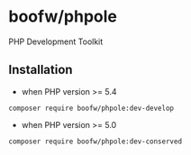 boofw/phpole
=============

PHP Development Toolkit

Installation
--------------

* when PHP version >= 5.4

```
composer require boofw/phpole:dev-develop
```

* when PHP version >= 5.0

```
composer require boofw/phpole:dev-conserved
```
